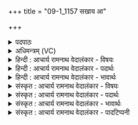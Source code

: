 +++
title = "09-1_1157 सखाय आ"

+++
<details><summary>पदपाठः</summary>

स꣡खा꣣यः। स। खा꣣यः। आ꣢। नि। सी꣣दत। पुनाना꣡य꣢। प्र। गा꣣यत। शि꣡श꣢꣯म्। न। य꣣ज्ञैः꣢। प꣡रि꣢꣯। भू꣣षत। श्रिये꣢। ११५७।
</details>

<details><summary>अधिमन्त्रम् (VC)</summary>

- पवमानः सोमः
- पर्वतनारदौ काण्वौ शिखण्डिन्यावप्सरसौ काश्यपौ वा
- उष्णिक्
- ऋषभः
</details>

<details><summary>हिन्दी : आचार्य रामनाथ वेदालंकार - विषयः</summary>

प्रथम ऋचा की व्याख्या पूर्वार्चिक में ५६८ क्रमाङ्क पर परमात्मा की उपासना के विषय में की जा चुकी है। यहाँ अपने अन्तरात्मा का विषय वर्णित करते हैं।
</details>

<details><summary>हिन्दी : आचार्य रामनाथ वेदालंकार - पदार्थः</summary>

पदार्थान्वयभाषाः -  हे (सखायः) साथियो ! तुम (आ निषीदत) आकर बैठो, (पुनानाय) मन, बुद्धि आदि को पवित्र करनेवाले अपने अन्तरात्मा के लिए (प्र गायत) उद्बोधन-गीत गाओ और (श्रिये) शोभा के लिए उस सोम नामक अन्तरात्मा को (यज्ञैः) देवपूजा, सङ्गतिकरण, दान आदियों से (परि भूषत) अलंकृत करो, (शिशुं न) जैसे शिशु को सुरम्य वस्त्र, आभूषण आदियों से अलंकृत करते हैं ॥१॥ इस मन्त्र में उपमालङ्कार है ॥१॥
</details>

<details><summary>हिन्दी : आचार्य रामनाथ वेदालंकार - भावार्थः</summary>

भावार्थभाषाः -  जीवात्मा में महान् शक्ति निहित है। उद्बोधन-गीतों से उस की शक्ति को जगाना चाहिए और नवीन-नवीन गुणों से तथा यज्ञ-भावनाओं से जीवात्मा को अलंकृत करना चाहिए ॥१॥
</details>

<details><summary>संस्कृत : आचार्य रामनाथ वेदालंकार - विषयः</summary>

तत्र प्रथमा ऋक् पूर्वार्चिके ५६८ क्रमाङ्के परमात्मोपासनाविषये व्याख्याता। अत्र स्वान्तरात्मविषयमाह।
</details>

<details><summary>संस्कृत : आचार्य रामनाथ वेदालंकार - पदार्थः</summary>

पदार्थान्वयभाषाः -  हे (सखायः) सुहृदः। यूयम् (आ निषीदत) आगत्य निषण्णा भवत, (पुनानाय) मनोबुद्ध्यादीनां पावकाय स्वान्तरात्मने (प्र गायत) उद्बोधनगीतानि गायत। अपि च (श्रिये) शोभायै, तम् सोमम् आत्मानम् (यज्ञैः) देवपूजासंगतिकरणदानादिभिः (परिभूषत) अलङ्कुरुत, (शिशुं न) यथा शिशुं सुरम्यवस्त्रालङ्कारादिभिः अलङ्कुर्वन्ति ॥१॥ अत्रोपमालङ्कारः ॥१॥
</details>

<details><summary>संस्कृत : आचार्य रामनाथ वेदालंकार - भावार्थः</summary>

भावार्थभाषाः -  जीवात्मनि महती शक्तिर्निहिताऽस्ति। उद्बोधनगीतैस्तस्य सा शक्तिर्जागरयितव्या,नूतनैर्गुणग्रामैर्यज्ञभावनाभिश्च जीवात्माऽलङ्करणीयः ॥१॥
</details>

<details><summary>संस्कृत : आचार्य रामनाथ वेदालंकार - पादटिप्पनी</summary>

टिप्पणी:   १.ऋ० ९।१०४।१,साम० ५६८।
</details>